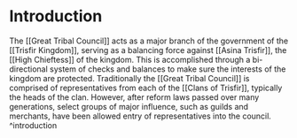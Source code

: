 
# Introduction

The [[Great Tribal Council]] acts as a major branch of the government of the [[Trisfir Kingdom]], serving as a balancing force against [[Asina Trisfir]], the [[High Chieftess]] of the kingdom. This is accomplished through a bi-directional system of checks and balances to make sure the interests of the kingdom are protected. Traditionally the [[Great Tribal Council]] is comprised of representatives from each of the [[Clans of Trisfir]], typically the heads of the clan. However, after reform laws passed over many generations, select groups of major influence, such as guilds and merchants, have been allowed entry of representatives into the council. ^introduction